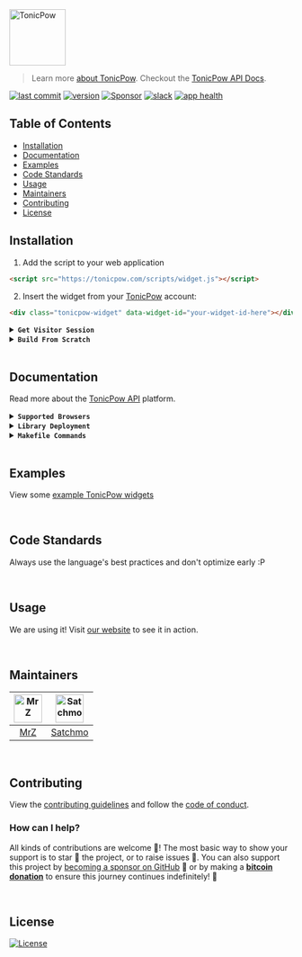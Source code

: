 <img src="https://github.com/tonicpow/widget/blob/master/examples/images/tonicpow-logo.png?raw=true" height="100" alt="TonicPow">

> Learn more [about TonicPow](https://tonicpow.com/). Checkout the [TonicPow API Docs](https://docs.tonicpow.com).

[![last commit](https://img.shields.io/github/last-commit/tonicpow/widget.svg?style=flat&v=1)](https://github.com/tonicpow/widget/commits/master)
[![version](https://img.shields.io/github/release-pre/tonicpow/widget.svg?style=flat&v=1)](https://github.com/tonicpow/widget/releases)
[![Sponsor](https://img.shields.io/badge/sponsor-TonicPow-181717.svg?logo=github&style=flat&v=1)](https://github.com/sponsors/TonicPow)
[![slack](https://img.shields.io/badge/slack-tonicpow-orange.svg?style=flat&v=1)](https://atlantistic.slack.com/app_redirect?channel=tonicpow)
[![app health](https://img.shields.io/website-up-down-green-red/https/tonicpow.com.svg?label=status&v=1)](https://tonicpow.com/)

## Table of Contents

- [Installation](#installation)
- [Documentation](#documentation)
- [Examples](#examples)
- [Code Standards](#code-standards)
- [Usage](#usage)
- [Maintainers](#maintainers)
- [Contributing](#contributing)
- [License](#license)

## Installation

1. Add the script to your web application

```html
<script src="https://tonicpow.com/scripts/widget.js"></script>
```

2. Insert the widget from your [TonicPow](https://tonicpow.com) account:

```html
<div class="tonicpow-widget" data-widget-id="your-widget-id-here"></div>
```

<details>
<summary><strong><code>Get Visitor Session</code></strong></summary>

```javascript
let session = window.TonicPow.getVisitorSession()
console.log(session) // 1b40c235dd9532213f5d611ffz06f9dd018efeffad8d6fbc35dc421fed18babz
```

</details>

<details>
<summary><strong><code>Build From Scratch</code></strong></summary>

```shell script
make install
make build
```

</details>

<br/>

## Documentation

Read more about the [TonicPow API](https://docs.tonicpow.com) platform.

<details>
<summary><strong><code>Supported Browsers</code></strong></summary>

TonicPow supports all commonly used browsers. Below is a list of popular browsers and their minimum supported version.
If we're missing a browser, suggest one [via an issue](https://github.com/tonicpow/widget/issues/new).

| Browser | Platform | Min Version |
| :------ | :------- | :---------- |
| Android | Mobile   | 67.0        |
| Bottle  | Desktop  | 0.1         |
| Brave   | Desktop  | 55.0        |
| Chrome  | Desktop  | 55.0        |
| Chrome  | Mobile   | 74.0        |
| Edge    | Desktop  | 17.0        |
| Firefox | Desktop  | 52.0        |
| Firefox | Mobile   | 67.0        |
| IE      | Desktop  | ---         |
| Opera   | Desktop  | 42.0        |
| Opera   | Mobile   | ---         |
| Safari  | Desktop  | 10.1        |
| Safari  | Mobile   | 10.3        |

</details>

<details>
<summary><strong><code>Library Deployment</code></strong></summary>

[goreleaser](https://github.com/goreleaser/goreleaser) for easy binary or library deployment to Github and can be installed via: `brew install goreleaser`.

The [.goreleaser.yml](.goreleaser.yml) file is used to configure [goreleaser](https://github.com/goreleaser/goreleaser).

Use `make release-snap` to create a snapshot version of the release, and finally `make release` to ship to production.

</details>

<details>
<summary><strong><code>Makefile Commands</code></strong></summary>

View all `makefile` commands

```shell script
make help
```

List of all current commands:

```text
audit                Checks for vulnerabilities in dependencies
build                Builds the package for web distribution
clean                Remove previous builds and any test cache data
install              Installs the dependencies for the package
lint                 Runs the standard-js lint tool
outdated             Checks for outdated packages via npm
release              Deploy to npm
test                 Runs all tests
help                 Show this help message
release              Full production release (creates release in Github)
release-test         Full production test release (everything except deploy)
release-snap         Test the full release (build binaries)
replace-version      Replaces the version in HTML/JS (pre-deploy)
tag                  Generate a new tag and push (tag version=0.0.0)
tag-remove           Remove a tag if found (tag-remove version=0.0.0)
tag-update           Update an existing tag to current commit (tag-update version=0.0.0)
```

</details>

<br/>

## Examples

View some [example TonicPow widgets](/examples/basic/basic-example.html)

<br/>

## Code Standards

Always use the language's best practices and don't optimize early :P

<br/>

## Usage

We are using it! Visit [our website](https://tonicpow.com) to see it in action.

<br/>

## Maintainers

| [<img src="https://github.com/mrz1836.png" height="50" alt="MrZ" />](https://github.com/mrz1836) | [<img src="https://github.com/rohenaz.png" height="50" alt="Satchmo" />](https://github.com/rohenaz) |
| :----------------------------------------------------------------------------------------------: | :--------------------------------------------------------------------------------------------------: |
|                                [MrZ](https://github.com/mrz1836)                                 |                                [Satchmo](https://github.com/rohenaz)                                 |

<br/>

## Contributing

View the [contributing guidelines](CONTRIBUTING.md) and follow the [code of conduct](CODE_OF_CONDUCT.md).

### How can I help?

All kinds of contributions are welcome :raised_hands:!
The most basic way to show your support is to star :star2: the project, or to raise issues :speech_balloon:.
You can also support this project by [becoming a sponsor on GitHub](https://github.com/sponsors/TonicPow) :clap:
or by making a [**bitcoin donation**](https://tonicpow.com/?utm_source=github&utm_medium=sponsor-link&utm_campaign=widget&utm_term=widget&utm_content=widget) to ensure this journey continues indefinitely! :rocket:

<br/>

## License

[![License](https://img.shields.io/badge/license-Open%20BSV-brightgreen.svg?style=flat&v=1)](/LICENSE)
